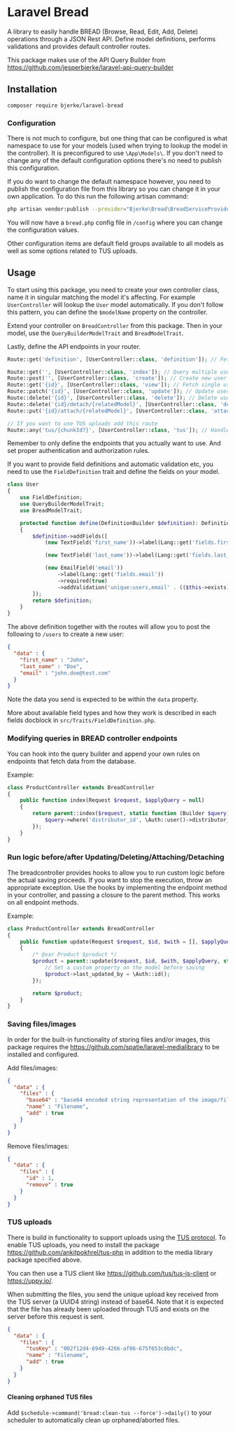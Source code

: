 # Laravel Bread

A library to easily handle BREAD (Browse, Read, Edit, Add, Delete) operations through a JSON Rest API. Define model definitions, performs validations and provides default controller routes.

This package makes use of the API Query Builder from https://github.com/jesperbjerke/laravel-api-query-builder

## Installation

```shell script
composer require bjerke/laravel-bread
```

### Configuration

There is not much to configure, but one thing that can be configured is what namespace to use for your models (used when trying to lookup the model in the controller).
It is preconfigured to use `\App\Models\`. If you don't need to change any of the default configuration options there's no need to publish this configuration.

If you do want to change the default namespace however, you need to publish the configuration file from this library so you can change it in your own application.
To do this run the following artisan command:
```sh
php artisan vendor:publish --provider="Bjerke\Bread\BreadServiceProvider"
```

You will now have a `bread.php` config file in `/config` where you can change the configuration values.

Other configuration items are default field groups available to all models as well as some options related to TUS uploads.

## Usage

To start using this package, you need to create your own controller class, name it in singular matching the model it's affecting.
For example `UserController` will lookup the `User` model automatically. If you don't follow this pattern, you can define the `$modelName` property on the controller.

Extend your controller on `BreadController` from this package. Then in your model, use the `QueryBuilderModelTrait` and `BreadModelTrait`.

Lastly, define the API endpoints in your router.

```php
Route::get('definition', [UserController::class, 'definition']); // Fetch model field definitions

Route::get('', [UserController::class, 'index']); // Query multiple users, uses ApiQueryBuilder
Route::post('', [UserController::class, 'create']); // Create new user
Route::get('{id}', [UserController::class, 'view']); // Fetch single user
Route::patch('{id}', [UserController::class, 'update']); // Update user
Route::delete('{id}', [UserController::class, 'delete']); // Delete user
Route::delete('{id}/detach/{relatedModel}', [UserController::class, 'detach']); // Attach an existing model to be related to user
Route::put('{id}/attach/{relatedModel}', [UserController::class, 'attach']); // Detach an existing related model from user

// If you want to use TUS uploads add this route
Route::any('tus/{chunkId?}', [UserController::class, 'tus']); // Handle TUS uploads
```

Remember to only define the endpoints that you actually want to use. And set proper authentication and authorization rules.

If you want to provide field definitions and automatic validation etc, you need to use the `FieldDefinition` trait and define the fields on your model.

```php
class User
{
    use FieldDefinition;
    use QueryBuilderModelTrait;
    use BreadModelTrait;

    protected function define(DefinitionBuilder $definition): DefinitionBuilder
    {
        $definition->addFields([
            (new TextField('first_name'))->label(Lang::get('fields.first_name'))->required(true),

            (new TextField('last_name'))->label(Lang::get('fields.last_name'))->required(true),

            (new EmailField('email'))
                ->label(Lang::get('fields.email'))
                ->required(true)
                ->addValidation('unique:users,email' . (($this->exists) ? (',' . $this->id) : ''))
        ]);
        return $definition;
    }
}
```

The above definition together with the routes will allow you to post the following to `/users` to create a new user:
```json
{
  "data" : {
    "first_name" : "John",
    "last_name" : "Doe",
    "email" : "john.doe@test.com"
  }
}
```
Note the data you send is expected to be within the `data` property. 

More about available field types and how they work is described in each fields docblock in `src/Traits/FieldDefinition.php`.

### Modifying queries in BREAD controller endpoints

You can hook into the query builder and append your own rules on endpoints that fetch data from the database.

Example:
```php
class ProductController extends BreadController
{
    public function index(Request $request, $applyQuery = null)
    {
        return parent::index($request, static function (Builder $query) {
            $query->where('distributor_id', \Auth::user()->distributor_id);
        });
    }
}
```


### Run logic before/after Updating/Deleting/Attaching/Detaching

The breadcontroller provides hooks to allow you to run custom logic before the actual saving proceeds. If you want to stop the execution, throw an appropriate exception.
Use the hooks by implementing the endpoint method in your controller, and passing a closure to the parent method. This works on all endpoint methods.

Example:
```php
class ProductController extends BreadController
{
    public function update(Request $request, $id, $with = [], $applyQuery = null, $beforeSave = null)
    {
        /* @var Product $product */
        $product = parent::update($request, $id, $with, $applyQuery, static function (Product $product) {
            // Set a custom property on the model before saving
            $product->last_updated_by = \Auth::id();
        });

        return $product;
    }
}
```

### Saving files/images

In order for the built-in functionality of storing files and/or images, this package requires the https://github.com/spatie/laravel-medialibrary to be installed and configured.

Add files/images:
```json
{
  "data" : {
    "files" : {
      "base64" : "base64 encoded string representation of the image/file",
      "name" : "Filename",
      "add" : true
    }
  }
}
```

Remove files/images:
```json
{
  "data" : {
    "files" : {
      "id" : 1,
      "remove" : true
    }
  }
}
```

### TUS uploads

There is build in functionality to support uploads using the [TUS protocol](https://tus.io/). To enable TUS uploads, you need to install the package https://github.com/ankitpokhrel/tus-php in addition to the media library package specified above.

You can then use a TUS client like https://github.com/tus/tus-js-client or https://uppy.io/.

When submitting the files, you send the unique upload key received from the TUS server (a UUID4 string) instead of base64. Note that it is expected that the file has already been uploaded through TUS  and exists on the server before this request is sent.
```json
{
  "data" : {
    "files" : {
      "tusKey" : "002f12d4-6949-4266-af06-675f653c0bdc",
      "name" : "Filename",
      "add" : true
    }
  }
}
```

#### Cleaning orphaned TUS files

Add `$schedule->command('bread:clean-tus --force')->daily()` to your scheduler to automatically clean up orphaned/aborted files.
